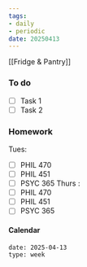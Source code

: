```yaml
---
tags:
- daily
- periodic
date: 20250413
---
```


[[Fridge & Pantry]]
### To do
- [ ] Task 1
- [ ] Task 2

### Homework
Tues:
- [ ] PHIL 470
- [ ] PHIL 451
- [ ] PSYC 365
Thurs :
- [ ] PHIL 470
- [ ] PHIL 451
- [ ] PSYC 365
#### Calendar
```gEvent
date: 2025-04-13
type: week
```


